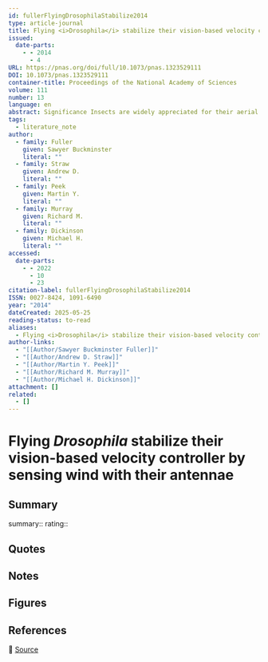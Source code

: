 ```yaml
---
id: fullerFlyingDrosophilaStabilize2014
type: article-journal
title: Flying <i>Drosophila</i> stabilize their vision-based velocity controller by sensing wind with their antennae
issued:
  date-parts:
    - - 2014
      - 4
URL: https://pnas.org/doi/full/10.1073/pnas.1323529111
DOI: 10.1073/pnas.1323529111
container-title: Proceedings of the National Academy of Sciences
volume: 111
number: 13
language: en
abstract: Significance Insects are widely appreciated for their aerial agility, but the organization of their control system is not well understood. In particular, it is not known how they rapidly integrate information from different sensory systems—such as their eyes and antennae—to regulate flight speed. Although vision may provide an estimate of the true groundspeed in the presence of wind, delays inherent in visual processing compromise the performance of the flight speed regulator and make the animal unstable. Mechanoreceptors on the antennae of flies cannot measure groundspeed directly, but can detect changes in airspeed more quickly. By integrating information from both senses, flies achieve stable regulation of flight speed that is robust to perturbations such as gusts of wind. , Flies and other insects use vision to regulate their groundspeed in flight, enabling them to fly in varying wind conditions. Compared with mechanosensory modalities, however, vision requires a long processing delay (~100 ms) that might introduce instability if operated at high gain. Flies also sense air motion with their antennae, but how this is used in flight control is unknown. We manipulated the antennal function of fruit flies by ablating their aristae, forcing them to rely on vision alone to regulate groundspeed. Arista-ablated flies in flight exhibited significantly greater groundspeed variability than intact flies. We then subjected them to a series of controlled impulsive wind gusts delivered by an air piston and experimentally manipulated antennae and visual feedback. The results show that an antenna-mediated response alters wing motion to cause flies to accelerate in the same direction as the gust. This response opposes flying into a headwind, but flies regularly fly upwind. To resolve this discrepancy, we obtained a dynamic model of the fly’s velocity regulator by fitting parameters of candidate models to our experimental data. The model suggests that the groundspeed variability of arista-ablated flies is the result of unstable feedback oscillations caused by the delay and high gain of visual feedback. The antenna response drives active damping with a shorter delay (~20 ms) to stabilize this regulator, in exchange for increasing the effect of rapid wind disturbances. This provides insight into flies’ multimodal sensory feedback architecture and constitutes a previously unknown role for the antennae.
tags:
  - literature_note
author:
  - family: Fuller
    given: Sawyer Buckminster
    literal: ""
  - family: Straw
    given: Andrew D.
    literal: ""
  - family: Peek
    given: Martin Y.
    literal: ""
  - family: Murray
    given: Richard M.
    literal: ""
  - family: Dickinson
    given: Michael H.
    literal: ""
accessed:
  date-parts:
    - - 2022
      - 10
      - 23
citation-label: fullerFlyingDrosophilaStabilize2014
ISSN: 0027-8424, 1091-6490
year: "2014"
dateCreated: 2025-05-25
reading-status: to-read
aliases:
  - Flying <i>Drosophila</i> stabilize their vision-based velocity controller by sensing wind with their antennae
author-links:
  - "[[Author/Sawyer Buckminster Fuller]]"
  - "[[Author/Andrew D. Straw]]"
  - "[[Author/Martin Y. Peek]]"
  - "[[Author/Richard M. Murray]]"
  - "[[Author/Michael H. Dickinson]]"
attachment: []
related:
  - []
---
```


# Flying <i>Drosophila</i> stabilize their vision-based velocity controller by sensing wind with their antennae

## Summary
summary::
rating::

## Quotes

## Notes

## Figures

## References

🔗 [Source](https://pnas.org/doi/full/10.1073/pnas.1323529111)

